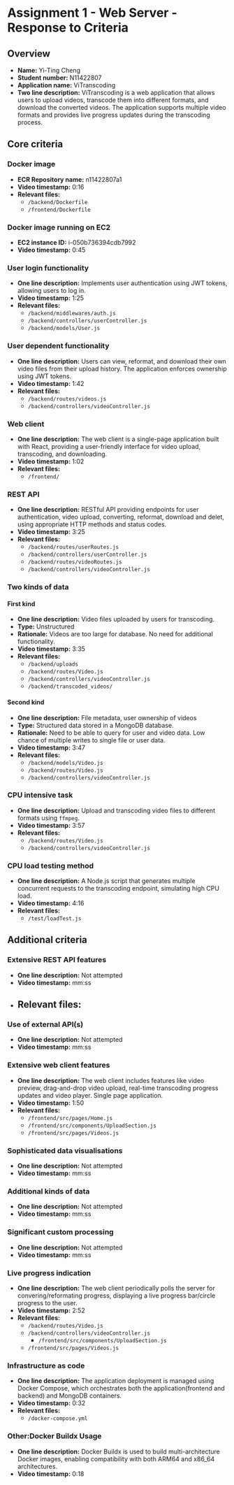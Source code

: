 # Assignment 1 - Web Server - Response to Criteria

## Overview

- **Name:** Yi-Ting Cheng
- **Student number:** N11422807
- **Application name:** ViTranscoding
- **Two line description:** ViTranscoding is a web application that allows users to upload videos, transcode them into different formats, and download the converted videos. The application supports multiple video formats and provides live progress updates during the transcoding process.

## Core criteria

### Docker image

- **ECR Repository name:** n11422807a1
- **Video timestamp:** 0:16
- **Relevant files:**
  - `/backend/Dockerfile`
  - `/frontend/Dockerfile`

### Docker image running on EC2

- **EC2 instance ID:** i-050b736394cdb7992
- **Video timestamp:** 0:45

### User login functionality

- **One line description:** Implements user authentication using JWT tokens, allowing users to log in.
- **Video timestamp:** 1:25
- **Relevant files:**
  - `/backend/middlewares/auth.js`
  - `/backend/controllers/userController.js`
  - `/backend/models/User.js`

### User dependent functionality

- **One line description:** Users can view, reformat, and download their own video files from their upload history. The application enforces ownership using JWT tokens.
- **Video timestamp:** 1:42
- **Relevant files:**
  - `/backend/routes/videos.js`
  - `/backend/controllers/videoController.js`

### Web client

- **One line description:** The web client is a single-page application built with React, providing a user-friendly interface for video upload, transcoding, and downloading.
- **Video timestamp:** 1:02
- **Relevant files:**
  - `/frontend/`

### REST API

- **One line description:** RESTful API providing endpoints for user authentication, video upload, converting, reformat, download and delet, using appropriate HTTP methods and status codes.
- **Video timestamp:** 3:25
- **Relevant files:**
  - `/backend/routes/userRoutes.js`
  - `/backend/controllers/userController.js`
  - `/backend/routes/videoRoutes.js`
  - `/backend/controllers/videoController.js`

### Two kinds of data

#### First kind

- **One line description:** Video files uploaded by users for transcoding.
- **Type:** Unstructured
- **Rationale:** Videos are too large for database. No need for additional functionality.
- **Video timestamp:** 3:35
- **Relevant files:**
  - `/backend/uploads`
  - `/backend/routes/Video.js`
  - `/backend/controllers/videoController.js`
  - `/backend/transcoded_videos/`

#### Second kind

- **One line description:** File metadata, user ownership of videos
- **Type:** Structured data stored in a MongoDB database.
- **Rationale:** Need to be able to query for user and video data. Low chance of multiple writes to single file or user data.
- **Video timestamp:** 3:47
- **Relevant files:**
  - `/backend/models/Video.js`
  - `/backend/routes/Video.js`
  - `/backend/controllers/videoController.js`

### CPU intensive task

- **One line description:** Upload and transcoding video files to different formats using `ffmpeg`.
- **Video timestamp:** 3:57
- **Relevant files:**
  - `/backend/routes/Video.js`
  - `/backend/controllers/videoController.js`

### CPU load testing method

- **One line description:** A Node.js script that generates multiple concurrent requests to the transcoding endpoint, simulating high CPU load.
- **Video timestamp:** 4:16
- **Relevant files:**
  - `/test/loadTest.js`

## Additional criteria

### Extensive REST API features

- **One line description:** Not attempted
- **Video timestamp:** mm:ss
- ## **Relevant files:**

### Use of external API(s)

- **One line description:** Not attempted
- **Video timestamp:** mm:ss

### Extensive web client features

- **One line description:** The web client includes features like video preview, drag-and-drop video upload, real-time transcoding progress updates and video player. Single page application.
- **Video timestamp:** 1:50
- **Relevant files:**
  - `/frontend/src/pages/Home.js`
  - `/frontend/src/components/UploadSection.js`
  - `/frontend/src/pages/Videos.js`

### Sophisticated data visualisations

- **One line description:** Not attempted
- **Video timestamp:** mm:ss

### Additional kinds of data

- **One line description:** Not attempted
- **Video timestamp:** mm:ss

### Significant custom processing

- **One line description:** Not attempted
- **Video timestamp:** mm:ss

### Live progress indication

- **One line description:** The web client periodically polls the server for convering/reformating progress, displaying a live progress bar/circle progress to the user.
- **Video timestamp:** 2:52
- **Relevant files:**
  - `/backend/routes/Video.js`
  - `/backend/controllers/videoController.js`
    - `/frontend/src/components/UploadSection.js`
  - `/frontend/src/pages/Videos.js`

### Infrastructure as code

- **One line description:** The application deployment is managed using Docker Compose, which orchestrates both the application(frontend and backend) and MongoDB containers.
- **Video timestamp:** 0:32
- **Relevant files:**
  - `/docker-compose.yml`

### Other:Docker Buildx Usage

- **One line description:** Docker Buildx is used to build multi-architecture Docker images, enabling compatibility with both ARM64 and x86_64 architectures.
- **Video timestamp:** 0:18
